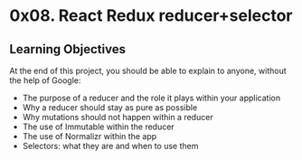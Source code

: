 # 0x08. React Redux reducer+selector

## Learning Objectives
At the end of this project, you should be able to explain to anyone, without the help of Google:

* The purpose of a reducer and the role it plays within your application
* Why a reducer should stay as pure as possible
* Why mutations should not happen within a reducer
* The use of Immutable within the reducer
* The use of Normalizr within the app
* Selectors: what they are and when to use them
